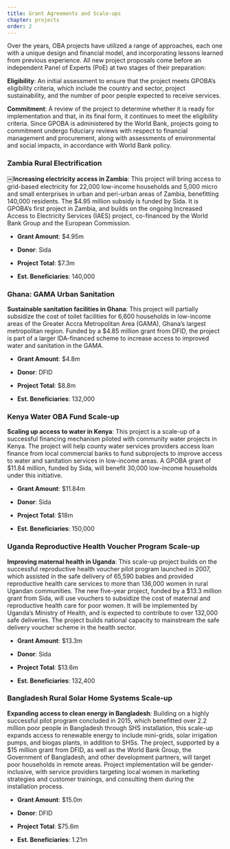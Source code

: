 ```yaml
---
title: Grant Agreements and Scale-ups
chapter: projects
order: 2
---
```


Over the years, OBA projects have utilized a range of approaches, each one with a unique design and financial model, and incorporating lessons learned from previous experience. All new project proposals come before an independent Panel of Experts (PoE) at two stages of their preparation:

**Eligibility**: An initial assessment to ensure that the project meets GPOBA’s eligibility criteria, which include the country and sector, project sustainability, and the number of poor people expected to receive services.

**Commitment**: A review of the project to determine whether it is ready for implementation and that, in its final form, it continues to meet the eligibility criteria. Since GPOBA is administered by the World Bank, projects going to commitment undergo fiduciary reviews with respect to financial management and procurement, along with assessments of environmental and social impacts, in accordance with World Bank policy.

### Zambia Rural Electrification
￼**Increasing electricity access in Zambia**: This project will bring access to grid-based electricity for 22,000 low-income households and 5,000 micro and small enterprises in urban and peri-urban areas of Zambia, benefitting 140,000 residents. The $4.95 million subsidy is funded by Sida. It is GPOBA’s first project in Zambia, and builds on the ongoing Increased Access to Electricity Services (IAES) project, co-financed by the World Bank Group and the European Commission.

- **Grant Amount**: $4.95m

- **Donor**: Sida

- **Project Total**: $7.3m

- **Est. Beneficiaries**: 140,000


### Ghana: GAMA Urban Sanitation
**Sustainable sanitation facilities in Ghana**: This project will partially subsidize the cost of toilet facilities for 6,600 households in low-income areas of the Greater Accra Metropolitan Area (GAMA), Ghana’s largest metropolitan region. Funded by a $4.85 million grant from DFID, the project is part
of a larger IDA-financed scheme to increase access to improved water and sanitation in the GAMA.

- **Grant Amount**: $4.8m

- **Donor**: DFID

- **Project Total**: $8.8m

- **Est. Beneficiaries**: 132,000


### Kenya Water OBA Fund Scale-up
**Scaling up access to water in Kenya**: This project is a scale-up of a successful financing mechanism piloted with community water projects in Kenya. The project will help county water services providers access loan finance from local commercial banks to fund subprojects to improve access to water and sanitation services in low-income areas. A GPOBA grant of $11.84 million, funded by Sida, will benefit 30,000 low-income households under this initiative.

- **Grant Amount**: $11.84m

- **Donor**: Sida

- **Project Total**: $18m

- **Est. Beneficiaries**: 150,000


### Uganda Reproductive Health Voucher Program Scale-up
**Improving maternal health in Uganda**: This scale-up project builds on the successful reproductive health voucher pilot program launched in 2007, which assisted in the safe delivery of 65,590 babies and provided reproductive health care services to more than 136,000 women in rural Ugandan communities. The new five-year project, funded by a $13.3 million grant from Sida, will use vouchers to subsidize the cost of maternal and reproductive health care for poor women. It will be implemented by Uganda’s Ministry of Health, and is expected to contribute to over 132,000 safe deliveries. The project builds national capacity to mainstream the safe delivery voucher scheme in the health sector.

- **Grant Amount**: $13.3m

- **Donor**: Sida

- **Project Total**: $13.6m

- **Est. Beneficiaries**: 132,400


### Bangladesh Rural Solar Home Systems Scale-up
**Expanding access to clean energy in Bangladesh**: Building on a highly successful pilot program concluded in 2015, which benefitted over 2.2 million poor people in Bangladesh through SHS installation, this scale-up expands access to renewable energy to include mini-grids, solar irrigation pumps, and biogas plants, in addition to SHSs. The project, supported by a $15 million grant from DFID, as well as the World Bank Group, the Government of Bangladesh, and other development partners, will target poor households in remote areas. Project implementation will be gender-inclusive, with service providers targeting local women in marketing strategies and customer trainings, and consulting them during the installation process.

- **Grant Amount**: $15.0m

- **Donor**: DFID

- **Project Total**: $75.6m

- **Est. Beneficiaries**: 1.21m
